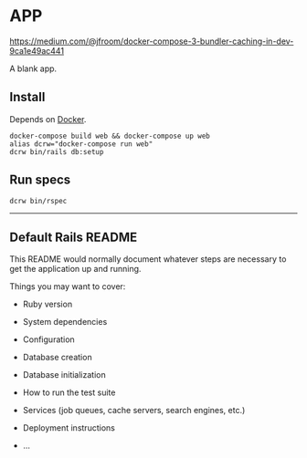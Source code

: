 # APP

https://medium.com/@jfroom/docker-compose-3-bundler-caching-in-dev-9ca1e49ac441

A blank app.

## Install

Depends on [Docker](https://www.docker.com/).

    docker-compose build web && docker-compose up web
    alias dcrw="docker-compose run web"
    dcrw bin/rails db:setup

## Run specs

    dcrw bin/rspec

---

## Default Rails README

This README would normally document whatever steps are necessary to get the
application up and running.

Things you may want to cover:

* Ruby version

* System dependencies

* Configuration

* Database creation

* Database initialization

* How to run the test suite

* Services (job queues, cache servers, search engines, etc.)

* Deployment instructions

* ...
